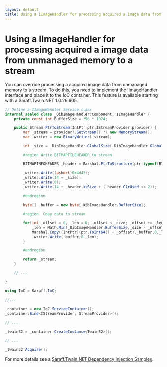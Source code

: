 ```yaml
---
layout: default
title: Using a IImageHandler for processing acquired a image data from unmanaged memory to a stream
---
```

# Using a IImageHandler for processing acquired a image data from unmanaged memory to a stream
You can override processing a acquired image data from unmanaged memory to a stream. To do this, you need to implement the IImageHandler interface and place it to the IoC container. This feature is available starting with a Saraff.Twain.NET 1.0.26.605.

```c#
// Define a IImageHandler Service class
internal sealed class _DibImageHandler:Component, IImageHandler {
    private const int BufferSize = 256 * 1024;

    public Stream PtrToStream(IntPtr ptr,IStreamProvider provider) {
        var _stream = provider?.GetStream() ?? new MemoryStream();
        var _writer = new BinaryWriter(_stream);

        int _size = _DibImageHandler.GlobalSize(_DibImageHandler.GlobalHandle(ptr));

        #region Write BITMAPFILEHEADER to stream

        BITMAPINFOHEADER _header = Marshal.PtrToStructure(ptr,typeof(BITMAPINFOHEADER)) as BITMAPINFOHEADER;

        _writer.Write((ushort)0x4d42);
        _writer.Write(14 + _size);
        _writer.Write(0);
        _writer.Write(14 + _header.biSize + (_header.ClrUsed << 2));

        #endregion

        byte[] _buffer = new byte[_DibImageHandler.BufferSize];

        #region  Copy data to stream

        for(int _offset = 0, _len = 0; _offset < _size; _offset += _len) {
            _len = Math.Min(_DibImageHandler.BufferSize,_size - _offset);
            Marshal.Copy((IntPtr)(ptr.ToInt64() + _offset),_buffer,0,_len);
            _writer.Write(_buffer,0,_len);
        }

        #endregion

        return _stream;
    }

    // ...

}
```

```c#
using IoC = Saraff.IoC;

//...

_container = new IoC.ServiceContainer();
_container.Bind<IStreamProvider, StreamProvider>();

// ...

_twain32 = _container.CreateInstance<Twain32>();

// ...

_twain32.Acquire();
```

For more details see a [Saraff.Twain.NET Dependency Injection Samples](../samples/di.md).
